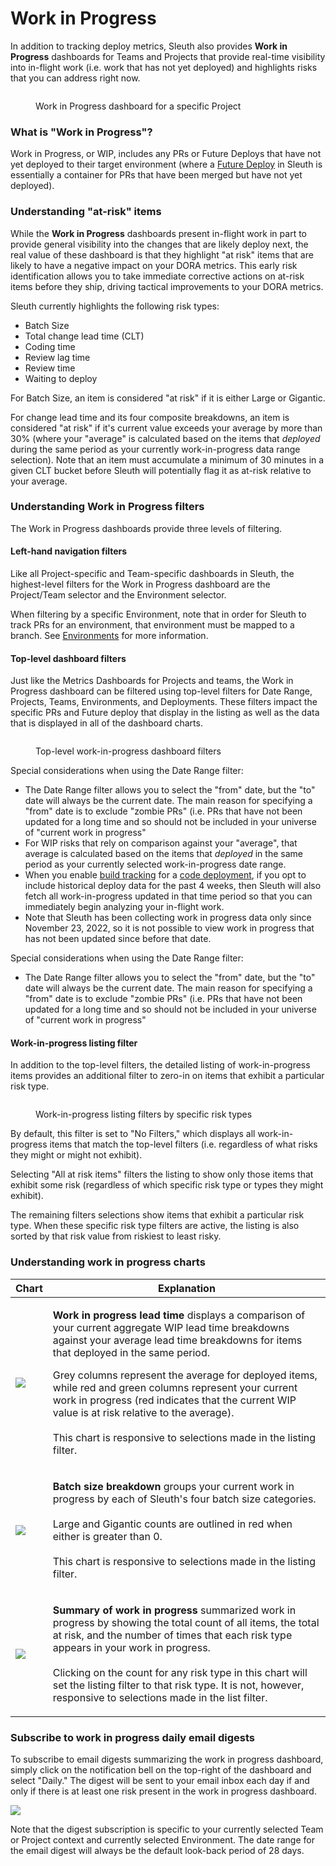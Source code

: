 # Work in Progress

In addition to tracking deploy metrics, Sleuth also provides **Work in Progress** dashboards for Teams and Projects that provide real-time visibility into in-flight work (i.e. work that has not yet deployed) and highlights risks that you can address right now.&#x20;

<figure><img src=".gitbook/assets/image (64).png" alt=""><figcaption><p>Work in Progress dashboard for a specific Project</p></figcaption></figure>

### What is "Work in Progress"?

Work in Progress, or WIP, includes any PRs or Future Deploys that have not yet deployed to their target environment (where a [Future Deploy](modeling-your-deployments/code-deployments/deploy-previews.md) in Sleuth is essentially a container for PRs that have been merged but have not yet deployed).&#x20;

### Understanding "at-risk" items

While the **Work in Progress** dashboards present in-flight work in part to provide general visibility into the changes that are likely deploy next, the real value of these dashboard is that they highlight "at risk" items that are likely to have a negative impact on your DORA metrics. This early risk identification allows you to take immediate corrective actions on at-risk items before they ship, driving tactical improvements to your DORA metrics.&#x20;

Sleuth currently highlights the following risk types:

* Batch Size
* Total change lead time (CLT)
* Coding time
* Review lag time
* Review time
* Waiting to deploy

For Batch Size, an item is considered "at risk" if it is either Large or Gigantic.

For change lead time and its four composite breakdowns, an item is considered "at risk" if it's current value exceeds your average by more than 30% (where your "average" is calculated based on the items that _deployed_ during the same period as your currently work-in-progress data range selection). Note that an item must accumulate a minimum of 30 minutes in a given CLT bucket before Sleuth will potentially flag it as at-risk relative to your average.&#x20;

### Understanding Work in Progress filters

The Work in Progress dashboards provide three levels of filtering.

#### Left-hand navigation filters

Like all Project-specific and Team-specific dashboards in Sleuth, the highest-level filters for the Work in Progress dashboard are the Project/Team selector and the Environment selector.

When filtering by a specific Environment, note that in order for Sleuth to track PRs for an environment, that environment must be mapped to a branch. See [Environments](modeling-your-deployments/environment-support.md) for more information.

#### Top-level dashboard filters

Just like the Metrics Dashboards for Projects and teams, the Work in Progress dashboard can be filtered using top-level filters for Date Range, Projects, Teams, Environments, and Deployments. These filters impact the specific PRs and Future deploy that display in the listing as well as the data that is displayed in all of the dashboard charts.

<figure><img src=".gitbook/assets/image (49).png" alt=""><figcaption><p>Top-level work-in-progress dashboard filters</p></figcaption></figure>

Special considerations when using the Date Range filter:

* The Date Range filter allows you to select the "from" date, but the "to" date will always be the current date. The main reason for specifying a "from" date is to exclude "zombie PRs" (i.e. PRs that have not been updated for a long time and so should not be included in your universe of "current work in progress"
* For WIP risks that rely on comparison against your "average", that average is calculated based on the items that _deployed_ in the same period as your currently selected work-in-progress date range.
* When you enable [build tracking](modeling-your-deployments/code-deployments/how-to-register-a-deploy.md) for a [code deployment](modeling-your-deployments/code-deployments/), if you opt to include historical deploy data for the past 4 weeks, then Sleuth will also fetch all work-in-progress updated in that time period so that you can immediately begin analyzing your in-flight work.
* Note that Sleuth has been collecting work in progress data only since November 23, 2022, so it is not possible to view work in progress that has not been updated since before that date. &#x20;

Special considerations when using the Date Range filter:

* The Date Range filter allows you to select the "from" date, but the "to" date will always be the current date. The main reason for specifying a "from" date is to exclude "zombie PRs" (i.e. PRs that have not been updated for a long time and so should not be included in your universe of "current work in progress"

#### Work-in-progress listing filter

In addition to the top-level filters, the detailed listing of work-in-progress items provides an additional filter to zero-in on items that exhibit a particular risk type. &#x20;

<figure><img src=".gitbook/assets/image (4).png" alt=""><figcaption><p>Work-in-progress listing filters by specific risk types</p></figcaption></figure>

By default, this filter is set to "No Filters," which displays all work-in-progress items that match the top-level filters (i.e. regardless of what risks they might or might not exhibit).

Selecting "All at risk items" filters the listing to show only those items that exhibit some risk (regardless of which specific risk type or types they might exhibit).&#x20;

The remaining filters selections show items that exhibit a particular risk type. When these specific risk type filters are active, the listing is also sorted by that risk value from riskiest to least risky.

### Understanding work in progress charts

| Chart                                        | Explanation                                                                                                                                                                                                                                                                                                                                                                                                                                                                                                         |
| -------------------------------------------- | ------------------------------------------------------------------------------------------------------------------------------------------------------------------------------------------------------------------------------------------------------------------------------------------------------------------------------------------------------------------------------------------------------------------------------------------------------------------------------------------------------------------- |
| ![](<.gitbook/assets/image (3) (2).png>)     | <p><strong>Work in progress lead time</strong> displays a comparison of your current aggregate WIP lead time breakdowns against your average lead time breakdowns for items that deployed in the same period. </p><p></p><p>Grey columns represent the average for deployed items, while red and green columns represent your current work in progress (red indicates that the current WIP value is at risk relative to the average).<br><br>This chart is responsive to selections made in the listing filter.</p> |
| ****![](<.gitbook/assets/image (7).png>)**** | <p><strong>Batch size breakdown</strong> groups your current work in progress by each of Sleuth's four batch size categories.<br><br>Large and Gigantic counts are outlined in red  when either is greater than 0.<br><br>This chart is responsive to selections made in the listing filter.</p>                                                                                                                                                                                                                    |
| ![](<.gitbook/assets/image (10).png>)        | <p><strong>Summary of work in progress</strong> summarized work in progress by showing the total count of all items, the total at risk, and the number of times that each risk type appears in your work in progress.<br><br>Clicking on the count for any risk type in this chart will set the listing filter to that risk type. It is not, however, responsive to selections made in the list filter.</p>                                                                                                         |

### Subscribe to work in progress daily email digests

To subscribe to email digests summarizing the work in progress dashboard, simply click on the notification bell on the top-right of the dashboard and select "Daily." The digest will be sent to your email inbox each day if and only if there is at least one risk present in the work in progress dashboard. &#x20;

![](<.gitbook/assets/image (1) (2).png>)

Note that the digest subscription is specific to your currently selected Team or Project context and  currently selected Environment. The date range for the email digest will always be the default look-back period of 28 days.&#x20;

<figure><img src=".gitbook/assets/image (2) (3).png" alt=""><figcaption></figcaption></figure>
